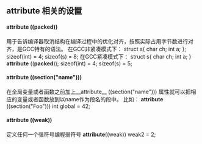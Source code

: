 ## __attribute__ 相关的设置
#### __attribute__ ((__packed__))
用于告诉编译器取消结构在编译过程中的优化对齐，按照实际占用字节数进行对齐，是GCC特有的语法。
在GCC非紧凑模式下：
struct s{ char ch; int a; }; sizeof(int) = 4; sizeof(s) = 8;
在GCC紧凑模式下：
struct s{ char ch; int a; } __attribute__ ((__packed__));  sizeof(int) = 4; sizeof(s) = 5;

#### __attribute__ ((section("name")))
在全局变量或者函数之前加上__attribute__ ((section("name"))) 属性就可以把相应的变量或者函数放到以name作为段名的段中。
比如：
__attribute__ ((section("Foo"))) int global = 42;

#### __attribute__ ((weak))
定义任何一个强符号编程弱符号
__attribute__((weak)) weak2 = 2;